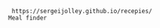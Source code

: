      https://sergeijolley.github.io/recepies/                                  Meal finder
                                                                          
                                                                          
